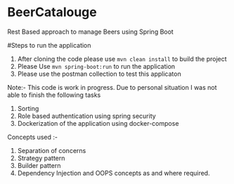 # BeerCatalouge
Rest Based approach to manage Beers using Spring Boot

#Steps to run the application
1. After cloning the code please use ``mvn clean install`` to build the project
2. Please Use ``mvn spring-boot:run`` to run the application
3. Please use the postman collection to test this applicaton

Note:- This code is work in progress. Due to personal situation I was not able to finish the following tasks
1. Sorting
2. Role based authentication using spring security
3. Dockerization of the application using docker-compose

Concepts used :-
1. Separation of concerns
2. Strategy pattern
3. Builder pattern
4. Dependency Injection and OOPS concepts as and where required.